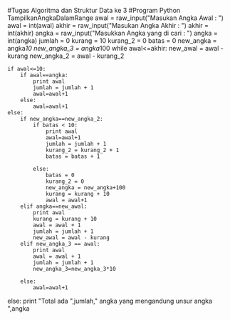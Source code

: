 
#Tugas Algoritma dan Struktur Data ke 3 
#Program Python TampilkanAngkaDalamRange
awal = raw_input("Masukan Angka Awal : ")
awal = int(awal)
akhir = raw_input("Masukan Angka Akhir : ")
akhir = int(akhir)
angka = raw_input("Masukkan Angka yang di cari : ")
angka = int(angka)
jumlah = 0
kurang = 10
kurang_2 = 0
batas = 0
new_angka = angka*10
new_angka_3 = angka*100
while awal<=akhir:
	new_awal = awal - kurang
	new_angka_2 = awal - kurang_2
	
	if awal<=10:
		if awal==angka:
			print awal
			jumlah = jumlah + 1
			awal=awal+1
		else:
			awal=awal+1	
	else:
		if new_angka==new_angka_2:
			if batas < 10:
				print awal
				awal=awal+1
				jumlah = jumlah + 1
				kurang_2 = kurang_2 + 1
				batas = batas + 1
				
			else:
				batas = 0
				kurang_2 = 0
				new_angka = new_angka+100
				kurang = kurang + 10
				awal = awal+1
		elif angka==new_awal:
			print awal
			kurang = kurang + 10
			awal = awal + 1
			jumlah = jumlah + 1
			new_awal = awal - kurang
		elif new_angka_3 == awal:
			print awal
			awal = awal + 1
			jumlah = jumlah + 1
			new_angka_3=new_angka_3*10
			
		else:
			awal=awal+1
			
else:
	print "Total ada ",jumlah," angka yang mengandung unsur angka ",angka
